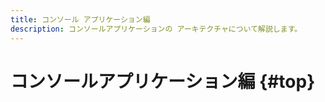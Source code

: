 ```yaml
---
title: コンソール アプリケーション編
description: コンソールアプリケーションの アーキテクチャについて解説します。
---
```


# コンソールアプリケーション編 {#top}

